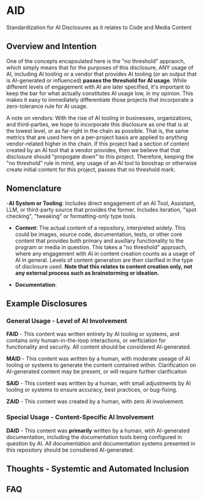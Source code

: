 # AID
Standardization for AI Disclosures as it relates to Code and Media Content

## Overview and Intention

One of the concepts encapsulated here is the "no threshold" appraoch, which simply means that for the purposes of this disclosure, ANY usage of AI, including AI tooling or a vendor that provides AI tooling (or an output that is AI-generated or influenced) **passes the threshold for AI usage**. While different levels of engagement with AI are later specified, it's important to keep the bar for what actually constitutes AI usage low, in my opinion. This makes it easy to immediately differentiate those projects that incorporate a zero-tolerance rule for AI usage.

A note on vendors: With the rise of AI tooling in businesses, organizations, and third-parties, we hope to incorporate this disclosure as one that is at the lowest level, or as far-right in the chain as possible. That is, the same metrics that are used here on a per-project basis are applied to anything vendor-related higher in the chain. If this project had a section of content created by an AI tool that a vendor provides, then we believe that that disclosure should "propogate down" to this project. Therefore, keeping the "no threshold" rule in mind, any usage of an AI tool to boostrap or otherwise create initial content for this project, passes that no threshold mark.

## Nomenclature

-**AI System or Tooling**: Includes direct engagement of an AI Tool, Assistant, LLM, or third-party source that provides the former. Includes iteration, "spot checking", "tweaking" or formatting-only type tools. 

- **Content**: The actual content of a repository, interpreted widely. This could be images, source code, documentation, tests, or other core content that provides both primary and auxillary functionality to the program or media in question. This takes a "no threshold" approach, where any engagement with AI in content creation counts as a usage of AI in general. Levels of content generation are then clarified in the type of disclosure used. **Note that this relates to content creation only, not any external process such as brainstorming or ideation.**

- **Documentation**: 

## Example Disclosures

### General Usage - Level of AI Involvement

**FAID** - This content was written entirely by AI tooling or systems, and contains only human-in-the-loop interactions, or verficiation for functionality and security. All content should be considered AI-generated.

**MAID** - This content was written by a human, with moderate useage of AI tooling or systems to generate the content contained within. Clarification on AI-generated content may be present, or will require further clarificaiton

**SAID** - This content was written by a human, with small adjustments by AI tooling or systems to ensure accuracy, best practices, or bug-fixing. 

**ZAID** - This content was created by a human, with zero AI involvement.

### Special Usage - Content-Specific AI Involvement

**DAID** - This content was **primarily** written by a human, wtih AI-generated documentation, including the documentation tools being configured in question by AI. All documentation and documentation systems presented in this repository should be consdiered AI-generated.

## Thoughts - Systemtic and Automated Inclusion

## FAQ
